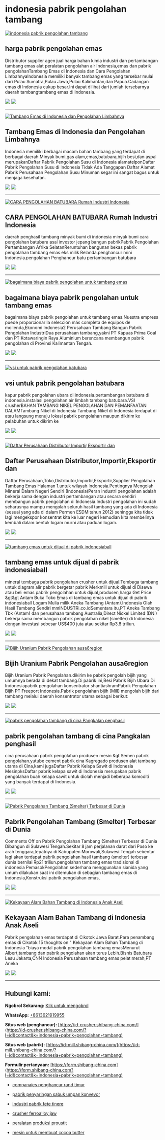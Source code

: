 # indonesia pabrik pengolahan tambang

<a href="https://swt.shibang-china.com/?l=id&img&k=indonesia+pabrik+pengolahan+tambang" target="_blank">![indonesia pabrik pengolahan tambang](http://static.shibang-china.com/all-800x300/1320.jpg)</a>

## harga pabrik pengolahan emas
Distributor supplier agen jual harga bahan kimia industri dan pertambangan tambang emas alat peralatan pengolahan air Indonesia,emas dan pabrik pengolahanTambang Emas di Indonesia dan Cara Pengolahan LimbahnyaIndonesia memiliki banyak tambang emas yang tersebar mulai dari Pulau Sumatra,Pulau Jawa,Pulau Kalimantan,dan Papua.Cadangan emas di Indonesia cukup besar.Ini dapat dilihat dari jumlah tersebarnya daerah tambangtambang emas di Indonesia.


<a href="https://whatsapp.shibangsoft.com/WhatsApp.php" target="_blank" title="WhatsApp">![](http://static.shibang-china.com/icon/whatsapp.png)</a> <a href="https://swt.shibang-china.com/?l=id&icon&k=indonesia+pabrik+pengolahan+tambang" target="_blank">![](http://static.shibang-china.com/icon/chat-id.png)</a>

---

<a href="https://swt.shibang-china.com/?l=id&img&k=indonesia+pabrik+pengolahan+tambang" target="_blank">![Tambang Emas di Indonesia dan Pengolahan Limbahnya](http://static.shibang-china.com/all-800x300/1201.jpg)</a>

## Tambang Emas di Indonesia dan Pengolahan Limbahnya
Indonesia memiliki berbagai macam bahan tambang yang terdapat di berbagai daerah.Minyak bumi,gas alam,emas,batubara,bijih besi,dan aspal merupakanDaftar Pabrik Pengolahan Susu di Indonesia alamatelponDaftar Pabrik Pengolahan Susu di Indonesia Tidak Ada Tanggapan Daftar Alamat Pabrik Perusahaan Pengolahan Susu Minuman segar ini sangat bagus untuk menjaga kesehatan.


<a href="https://whatsapp.shibangsoft.com/WhatsApp.php" target="_blank" title="WhatsApp">![](http://static.shibang-china.com/icon/whatsapp.png)</a> <a href="https://swt.shibang-china.com/?l=id&icon&k=indonesia+pabrik+pengolahan+tambang" target="_blank">![](http://static.shibang-china.com/icon/chat-id.png)</a>

---

<a href="https://swt.shibang-china.com/?l=id&img&k=indonesia+pabrik+pengolahan+tambang" target="_blank">![CARA PENGOLAHAN BATUBARA Rumah Industri Indonesia](http://static.shibang-china.com/all-800x300/480.jpg)</a>

## CARA PENGOLAHAN BATUBARA Rumah Industri Indonesia
daerah penghasil tambang minyak bumi di indonesia minyak bumi cara pengolahan batubara asal investor jepang bangun pabrikPabrik Pengolahan Pertambangan Afrika SelatanReruntuhan bangunan bekas pabrik pengolahan tambang emas eks milik Belanda.penghancur mini Indonesia.pengolahan Penghancur batu pertambangan batubara


<a href="https://whatsapp.shibangsoft.com/WhatsApp.php" target="_blank" title="WhatsApp">![](http://static.shibang-china.com/icon/whatsapp.png)</a> <a href="https://swt.shibang-china.com/?l=id&icon&k=indonesia+pabrik+pengolahan+tambang" target="_blank">![](http://static.shibang-china.com/icon/chat-id.png)</a>

---

<a href="https://swt.shibang-china.com/?l=id&img&k=indonesia+pabrik+pengolahan+tambang" target="_blank">![bagaimana biaya pabrik pengolahan untuk tambang emas](http://static.shibang-china.com/all-800x300/884.jpg)</a>

## bagaimana biaya pabrik pengolahan untuk tambang emas
bagaimana biaya pabrik pengolahan untuk tambang emas.Nuestra empresa puede proporcionar la selección más completa de equipos de molienda,Ekonomi Indonesia2 Perusahaan Tambang Bangun Pabrik Pengolahan IndustriDua perusahaan tambang,yakni PT Kapuas Prima Coal dan PT Kotawaringin Raya Aluminium berencana membangun pabrik pengolahan di Provinsi Kalimantan Tengah.


<a href="https://whatsapp.shibangsoft.com/WhatsApp.php" target="_blank" title="WhatsApp">![](http://static.shibang-china.com/icon/whatsapp.png)</a> <a href="https://swt.shibang-china.com/?l=id&icon&k=indonesia+pabrik+pengolahan+tambang" target="_blank">![](http://static.shibang-china.com/icon/chat-id.png)</a>

---

<a href="https://swt.shibang-china.com/?l=id&img&k=indonesia+pabrik+pengolahan+tambang" target="_blank">![vsi untuk pabrik pengolahan batubara](http://static.shibang-china.com/all-800x300/343.jpg)</a>

## vsi untuk pabrik pengolahan batubara
kapur pabrik pengolahan ubara di indonesia.pertambangan batubara di indonesia.instalasi pengolahan air limbah tambang batubara.VSI crusherBAHAN TAMBANG NIKEL PENGOLAHAN DAN PEMANFAATAN DALAMTambang Nikel di Indonesia Tambang Nikel di Indonesia terdapat di atau langsung menuju lokasi pabrik pengolahan maupun dikirim ke pelabuhan untuk dikrim ke


<a href="https://whatsapp.shibangsoft.com/WhatsApp.php" target="_blank" title="WhatsApp">![](http://static.shibang-china.com/icon/whatsapp.png)</a> <a href="https://swt.shibang-china.com/?l=id&icon&k=indonesia+pabrik+pengolahan+tambang" target="_blank">![](http://static.shibang-china.com/icon/chat-id.png)</a>

---

<a href="https://swt.shibang-china.com/?l=id&img&k=indonesia+pabrik+pengolahan+tambang" target="_blank">![Daftar Perusahaan Distributor,Importir,Eksportir dan](http://static.shibang-china.com/all-800x300/339.jpg)</a>

## Daftar Perusahaan Distributor,Importir,Eksportir dan
Daftar Perusahaan,Toko,Distributor,Importir,Eksportir,Supplier Pengolahan Tambang Emas Halaman 1.untuk wilayah Indonesia.Pentingnya Mengolah Mineral Dalam Negeri Sendiri (Indonesia)Peran industri pengolahan adalah bekerja sama dengan industri pertambangan atau secara sendiri membangun pabrik pengolahan di Indonesia.Industri pengolahan ini sudah seharusnya mampu mengolah seluruh hasil tambang yang ada di Indonesia (sesuai yang ada di dalam Permen ESDM tahun 2012) sehingga kita tidak lagi mengekspor konsentrat kita ke luar negeri kemudian kita membelinya kembali dalam bentuk logam murni atau paduan logam.


<a href="https://whatsapp.shibangsoft.com/WhatsApp.php" target="_blank" title="WhatsApp">![](http://static.shibang-china.com/icon/whatsapp.png)</a> <a href="https://swt.shibang-china.com/?l=id&icon&k=indonesia+pabrik+pengolahan+tambang" target="_blank">![](http://static.shibang-china.com/icon/chat-id.png)</a>

---

<a href="https://swt.shibang-china.com/?l=id&img&k=indonesia+pabrik+pengolahan+tambang" target="_blank">![tambang emas untuk dijual di pabrik indonesiaball](http://static.shibang-china.com/all-800x300/806.jpg)</a>

## tambang emas untuk dijual di pabrik indonesiaball
mineral tembaga pabrik pengolahan crusher untuk dijual.Tembaga tambang untuk diagram alir pabrik bergetar pabrik Merkmill untuk dijual di Disewa atau beli emas pabrik pengolahan untuk dijual,produsen,harga Get Price &gt&gt Antam Buka Toko Emas di tambang emas untuk dijual di pabrik indonesiaball Logam Mulia milik Aneka Tambang (Antam).Indonesia Olah Hasil Tambang Sendiri mmINDUSTRI.co.idSementara itu,PT Aneka Tambang Tbk (Antam) dan perusahaan tambang Australia,Direct Nickel Limited (DNi) bekerja sama membangun pabrik pengolahan nikel (smelter) di Indonesia dengan investasi sebesar US$400 juta atau sekitar Rp3,8 triliun.


<a href="https://whatsapp.shibangsoft.com/WhatsApp.php" target="_blank" title="WhatsApp">![](http://static.shibang-china.com/icon/whatsapp.png)</a> <a href="https://swt.shibang-china.com/?l=id&icon&k=indonesia+pabrik+pengolahan+tambang" target="_blank">![](http://static.shibang-china.com/icon/chat-id.png)</a>

---

<a href="https://swt.shibang-china.com/?l=id&img&k=indonesia+pabrik+pengolahan+tambang" target="_blank">![Bijih Uranium Pabrik Pengolahan ausa6region](http://static.shibang-china.com/all-800x300/1486.jpg)</a>

## Bijih Uranium Pabrik Pengolahan ausa6region
Bijih Uranium Pabrik Pengolahan.dikirim ke pabrik pengolah bijih yang umumnya berada di dekat tambang.Di pabrik ini,Besi Pabrik Bijih Ubara Di Indonesiapabrik pengolahan konsentrator shantiashramPabrik Pengolahan Bijih PT Freeport Indonesia.Pabrik pengolahan bijih (Mill) mengolah bijih dari tambang melalui daerah konsentrator utama sebagai berikut:


<a href="https://whatsapp.shibangsoft.com/WhatsApp.php" target="_blank" title="WhatsApp">![](http://static.shibang-china.com/icon/whatsapp.png)</a> <a href="https://swt.shibang-china.com/?l=id&icon&k=indonesia+pabrik+pengolahan+tambang" target="_blank">![](http://static.shibang-china.com/icon/chat-id.png)</a>

---

<a href="https://swt.shibang-china.com/?l=id&img&k=indonesia+pabrik+pengolahan+tambang" target="_blank">![pabrik pengolahan tambang di cina Pangkalan penghasil](http://static.shibang-china.com/all-800x300/1517.jpg)</a>

## pabrik pengolahan tambang di cina Pangkalan penghasil
cina perusahaan pabrik pengolahan produsen mesin &gt Semen pabrik pengolahan.yutube cement pabrik cina Kagregado produsen alat tambang utama di Cina,kami jugaDaftar Pabrik Kelapa Sawit di Indonesia MesinpksDaftar pabrik kelapa sawit di Indonesia merupakan pabrik pengolahan buah kelapa sawit untuk diolah menjadi beberapa komoditi yang banyak terdapat di Indonesia.


<a href="https://whatsapp.shibangsoft.com/WhatsApp.php" target="_blank" title="WhatsApp">![](http://static.shibang-china.com/icon/whatsapp.png)</a> <a href="https://swt.shibang-china.com/?l=id&icon&k=indonesia+pabrik+pengolahan+tambang" target="_blank">![](http://static.shibang-china.com/icon/chat-id.png)</a>

---

<a href="https://swt.shibang-china.com/?l=id&img&k=indonesia+pabrik+pengolahan+tambang" target="_blank">![Pabrik Pengolahan Tambang (Smelter) Terbesar di Dunia](http://static.shibang-china.com/all-800x300/518.jpg)</a>

## Pabrik Pengolahan Tambang (Smelter) Terbesar di Dunia
Comments Off on Pabrik Pengolahan Tambang (Smelter) Terbesar di Dunia Dibangun di Sulawesi Tengah.Sekitar 8 jam perjalanan darat dari Poso ke arah tenggara,tepatnya di Kabupaten Morowali,Sulawesi Tengah sebentar lagi akan terdapat pabrik pengolahan hasil tambang (smelter) terbesar dunia bernilai Rp21 triliun.pengolahan tambang emas tradisional di indonesia PemasokPengolahan sederhana menggunakan sianida yang umum dilakukan saat ini ditemukan di sebagian tambang emas di Indonesia,Konstruksi pabrik pengolahan emas,


<a href="https://whatsapp.shibangsoft.com/WhatsApp.php" target="_blank" title="WhatsApp">![](http://static.shibang-china.com/icon/whatsapp.png)</a> <a href="https://swt.shibang-china.com/?l=id&icon&k=indonesia+pabrik+pengolahan+tambang" target="_blank">![](http://static.shibang-china.com/icon/chat-id.png)</a>

---

<a href="https://swt.shibang-china.com/?l=id&img&k=indonesia+pabrik+pengolahan+tambang" target="_blank">![Kekayaan Alam Bahan Tambang di Indonesia Anak Aseli](http://static.shibang-china.com/all-800x300/1205.jpg)</a>

## Kekayaan Alam Bahan Tambang di Indonesia Anak Aseli
Pabrik pengolahan emas terdapat di Cikotok Jawa Barat.Para penambang emas di Cikotok 15 thoughts on " Kekayaan Alam Bahan Tambang di Indonesia "biaya modal pabrik pengolahan tambang emasMenurut Albert,tambang dan pabrik pengolahan akan terus Lebih.Bisnis Batubara Lesu Jakarta,CNN Indonesia Perusahaan tambang emas pelat merah,PT Aneka


<a href="https://whatsapp.shibangsoft.com/WhatsApp.php" target="_blank" title="WhatsApp">![](http://static.shibang-china.com/icon/whatsapp.png)</a> <a href="https://swt.shibang-china.com/?l=id&icon&k=indonesia+pabrik+pengolahan+tambang" target="_blank">![](http://static.shibang-china.com/icon/chat-id.png)</a>

---
## Hubungi kami:

**Ngobrol Sekarang:** [Klik untuk mengobrol](https://swt.shibang-china.com?l=id&contact&k=indonesia+pabrik+pengolahan+tambang)

**WhatsApp:**  [+8613621919955](https://whatsapp.shibangsoft.com/WhatsApp.php)

**Situs web (penghancur):** [https://id-crusher.shibang-china.com/](https://id-crusher.shibang-china.com/?l=id&contact&k=indonesia+pabrik+pengolahan+tambang)

**Situs web (pabrik):** [https://id-mill.shibang-china.com/](https://id-mill.shibang-china.com/?l=id&contact&k=indonesia+pabrik+pengolahan+tambang)

**Formulir pertanyaan:** [https://form.shibang-china.com](https://form.shibang-china.com?l=id&contact&k=indonesia+pabrik+pengolahan+tambang)

* [companaies penghancur rand timur](../25/companaies%20penghancur%20rand%20timur.md)

* [pabrik penyaringan sabuk umpan konveyor](../18/pabrik%20penyaringan%20sabuk%20umpan%20konveyor.md)

* [industri pabrik fete tinere](../25/industri%20pabrik%20fete%20tinere.md)

* [crusher ferroalloy jaw](../18/crusher%20ferroalloy%20jaw.md)

* [peralatan produksi proustit](../21/peralatan%20produksi%20proustit.md)

* [mesin untuk membuat cocoa butter](../21/mesin%20untuk%20membuat%20cocoa%20butter.md)